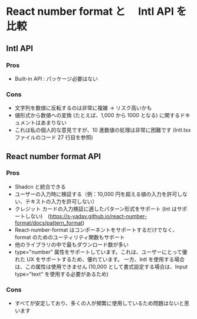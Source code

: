 # React number format と　 Intl API を比較

## Intl API

### Pros

- Built-in API : パッケージ必要はない

### Cons

- 文字列を数値に反転するのは非常に複雑 -> リスク高いかも
- 値形式から数値への変換 (たとえば、1,000 から 1000 となる) に関するドキュメントはあまりない
- これは私の個人的な意見ですが、10 進数値の処理は非常に困難です (Intl.tsx ファイルのコード 27 行目を参照)

## React number format API

### Pros

- Shadcn と統合できる
- ユーザーの入力時に検証する（例：10,000 円を超える値の入力を許可しない、テキストの入力を許可しない）
- クレジット カードの入力検証に適したパターン形式をサポート (Int はサポートしない)　(https://s-yadav.github.io/react-number-format/docs/pattern_format)
- React-number-format はコンポーネントをサポートするだけでなく、format のためのユーティリティ関数もサポート
- 他のライブラリの中で最もダウンロード数が多い
- type="number" 属性をサポートしています。これは、ユーザーにとって優れた UX をサポートするため、優れています。 一方、Intl を使用する場合は、この属性は使用できません (10,000 として書式設定する場合は、Input type="text" を使用する必要があるため)

### Cons

- すべてが安定しており、多くの人が頻繁に使用しているため問題はないと思います
